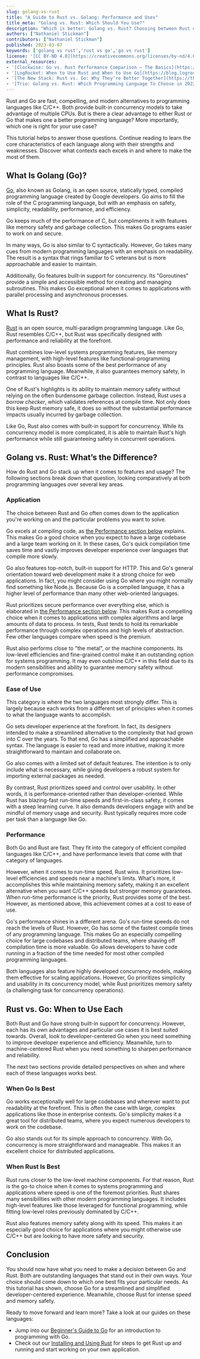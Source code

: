 ```yaml
---
slug: golang-vs-rust
title: "A Guide to Rust vs. Golang: Performance and Uses"
title_meta: "Golang vs. Rust: Which Should You Use?"
description: "Which is better: Golang vs. Rust? Choosing between Rust or Go for your next project depends on a few different factors."
authors: ["Nathaniel Stickman"]
contributors: ["Nathaniel Stickman"]
published: 2023-03-07
keywords: ['golang vs rust','rust vs go','go vs rust']
license: '[CC BY-ND 4.0](https://creativecommons.org/licenses/by-nd/4.0)'
external_resources:
- '[Clockwise: Go vs. Rust Performance Comparison — The Basics](https://www.getclockwise.com/blog/rust-vs-go)'
- '[LogRocket: When to Use Rust and When to Use Go](https://blog.logrocket.com/when-to-use-rust-and-when-to-use-golang/)'
- '[The New Stack: Rust vs. Go: Why They’re Better Together](https://thenewstack.io/rust-vs-go-why-theyre-better-together/)'
- '[Trio: Golang vs. Rust: Which Programming Language To Choose in 2022?](https://trio.dev/blog/golang-vs-rust)'
---
```


Rust and Go are fast, compelling, and modern alternatives to programming languages like C/C++. Both provide built-in concurrency models to take advantage of multiple CPUs. But is there a clear advantage to either Rust or Go that makes one a better programming language? More importantly, which one is right for your use case?

This tutorial helps to answer those questions. Continue reading to learn the core characteristics of each language along with their strengths and weaknesses. Discover what contexts each excels in and where to make the most of them.

## What Is Golang (Go)?

[Go](https://go.dev/), also known as Golang, is an open source, statically typed, compiled programming language created by Google developers. Go aims to fill the role of the C programming language, but with an emphasis on safety, simplicity, readability, performance, and efficiency.

Go keeps much of the performance of C, but compliments it with features like memory safety and garbage collection. This makes Go programs easier to work on and secure.

In many ways, Go is also similar to C syntactically. However, Go takes many cues from modern programming languages with an emphasis on readability. The result is a syntax that rings familiar to C veterans but is more approachable and easier to maintain.

Additionally, Go features built-in support for concurrency. Its "Goroutines" provide a simple and accessible method for creating and managing subroutines. This makes Go exceptional when it comes to applications with parallel processing and asynchronous processes.

## What Is Rust?

[Rust](https://www.rust-lang.org/) is an open source, multi-paradigm programming language. Like Go, Rust resembles C/C++, but Rust was specifically designed with performance and reliability at the forefront.

Rust combines low-level systems programming features, like memory management, with high-level features like functional-programming principles. Rust also boasts some of the best performance of any programming language. Meanwhile, it also guarantees memory safety, in contrast to languages like C/C++.

One of Rust's highlights is its ability to maintain memory safety without relying on the often burdensome garbage collection. Instead, Rust uses a *borrow checker*, which validates references at compile time. Not only does this keep Rust memory safe, it does so without the substantial performance impacts usually incurred by garbage collection.

Like Go, Rust also comes with built-in support for concurrency. While its concurrency model is more complicated, it is able to maintain Rust's high performance while still guaranteeing safety in concurrent operations.

## Golang vs. Rust: What’s the Difference?

How do Rust and Go stack up when it comes to features and usage? The following sections break down that question, looking comparatively at both programming languages over several key areas.

### Application

The choice between Rust and Go often comes down to the application you're working on and the particular problems you want to solve.

Go excels at compiling code, as [the Performance section below](/docs/guides/golang-vs-rust/#performance) explains. This makes Go a good choice when you expect to have a large codebase and a large team working on it. In these cases, Go's quick compilation time saves time and vastly improves developer experience over languages that compile more slowly.

Go also features top-notch, built-in support for HTTP. This and Go's general orientation toward web development make it a strong choice for web applications. In fact, you might consider using Go where you might normally find something like Node.js. Because Go is a compiled language, it has a higher level of performance than many other web-oriented languages.

Rust prioritizes secure performance over everything else, which is elaborated in [the Performance section below](/docs/guides/golang-vs-rust/#performance). This makes Rust a compelling choice when it comes to applications with complex algorithms and large amounts of data to process. In tests, Rust tends to hold its remarkable performance through complex operations and high levels of abstraction. Few other languages compare when speed is the premium.

Rust also performs close to "the metal", or the machine components. Its low-level efficiencies and fine-grained control make it an outstanding option for systems programming. It may even outshine C/C++ in this field due to its modern sensibilities and ability to guarantee memory safety without performance compromises.

### Ease of Use

This category is where the two languages most strongly differ. This is largely because each works from a different set of principles when it comes to what the language wants to accomplish.

Go sets developer experience at the forefront. In fact, its designers intended to make a streamlined alternative to the complexity that had grown into C over the years. To that end, Go has a simplified and approachable syntax. The language is easier to read and more intuitive, making it more straightforward to maintain and collaborate on.

Go also comes with a limited set of default features. The intention is to only include what is necessary, while giving developers a robust system for importing external packages as needed.

By contrast, Rust prioritizes speed and control over usability. In other words, it is performance-oriented rather than developer-oriented. While Rust has blazing-fast run-time speeds and first-in-class safety, it comes with a steep learning curve. It also demands developers engage with and be mindful of memory usage and security. Rust typically requires more code per task than a language like Go.

### Performance

Both Go and Rust are fast. They fit into the category of efficient compiled languages like C/C++, and have performance levels that come with that category of languages.

However, when it comes to run-time speed, Rust wins. It prioritizes low-level efficiencies and speeds near a machine's limits. What's more, it accomplishes this while maintaining memory safety, making it an excellent alternative when you want C/C++ speeds but stronger memory guarantees. When run-time performance is the priority, Rust provides some of the best. However, as mentioned above, this achievement comes at a cost to ease of use.

Go's performance shines in a different arena. Go's run-time speeds do not reach the levels of Rust. However, Go has some of the fastest compile times of any programming language. This makes Go an especially compelling choice for large codebases and distributed teams, where shaving off compilation time is more valuable. Go allows developers to have code running in a fraction of the time needed for most other compiled programming languages.

Both languages also feature highly developed concurrency models, making them effective for scaling applications. However, Go prioritizes simplicity and usability in its concurrency model, while Rust prioritizes memory safety (a challenging task for concurrency operations).

## Rust vs. Go: When to Use Each

Both Rust and Go have strong built-in support for concurrency. However, each has its own advantages and particular use cases it is best suited towards. Overall, look to developer-centered Go when you need something to improve developer experience and efficiency. Meanwhile, turn to machine-centered Rust when you need something to sharpen performance and reliability.

The next two sections provide detailed perspectives on when and where each of these languages works best.

### When Go Is Best

Go works exceptionally well for large codebases and wherever want to put readability at the forefront. This is often the case with large, complex applications like those in enterprise contexts. Go's simplicity makes it a great tool for distributed teams, where you expect numerous developers to work on the codebase.

Go also stands out for its simple approach to concurrency. With Go, concurrency is more straightforward and manageable. This makes it an excellent choice for distributed applications.

### When Rust Is Best

Rust runs closer to the low-level machine components. For that reason, Rust is the go-to choice when it comes to systems programming and applications where speed is one of the foremost priorities. Rust shares many sensibilities with other modern programming languages. It includes high-level features like those leveraged for functional programming, while fitting low-level roles previously dominated by C/C++.

Rust also features memory safety along with its speed. This makes it an especially good choice for applications where you might otherwise use C/C++ but are looking to have more safety and security.

## Conclusion

You should now have what you need to make a decision between Go and Rust. Both are outstanding languages that stand out in their own ways. Your choice should come down to which one best fits your particular needs. As this tutorial has shown, choose Go for a streamlined and simplified developer-centered experience. Meanwhile, choose Rust for intense speed and memory safety.

Ready to move forward and learn more? Take a look at our guides on these languages:

-   Jump into our [Beginner's Guide to Go](/docs/guides/beginners-guide-to-go/) for an introduction to programming with Go.
-   Check out our [Installing and Using Rust](/docs/guides/how-to-install-rust/) for steps to get Rust up and running and start working on your own application.